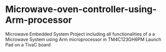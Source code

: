 # Microwave-oven-controller-using-Arm-processor
Microwave Embedded System Project including all functionalities of a a Microwave System using Arm microprocessor in TM4C123GH6PM Launch Pad on a TivaC board
